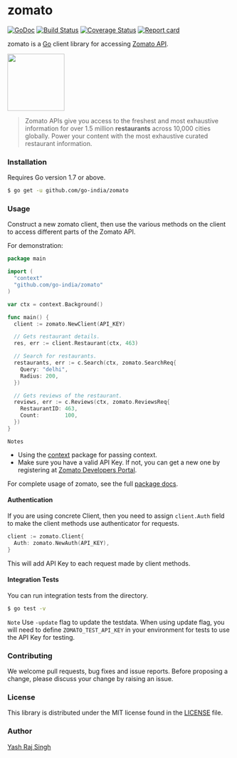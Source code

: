 # zomato

[![GoDoc](https://godoc.org/github.com/go-india/zomato?status.svg)](https://godoc.org/github.com/go-india/zomato)
[![Build Status](https://travis-ci.org/go-india/zomato.svg?branch=master)](https://travis-ci.org/go-india/zomato)
[![Coverage Status](https://coveralls.io/repos/github/go-india/zomato/badge.svg?branch=master)](https://coveralls.io/github/go-india/zomato?branch=master)
[![Report card](https://goreportcard.com/badge/github.com/go-india/zomato)](https://goreportcard.com/report/github.com/go-india/zomato)

zomato is a [Go](http://golang.org/) client library for accessing [Zomato API](https://developers.zomato.com/api).

<img src="https://b.zmtcdn.com/images/logo/zomato_logo.svg" width="128">

> Zomato APIs give you access to the freshest and most exhaustive information for over 1.5 million **restaurants** across 10,000 cities globally. Power your content with the most exhaustive curated restaurant information.

### Installation

Requires Go version 1.7 or above.

```bash
$ go get -u github.com/go-india/zomato
```

### Usage

Construct a new zomato client, then use the various methods on the client to access different parts of the Zomato API.

For demonstration:

```go
package main

import (
  "context"
  "github.com/go-india/zomato"
)

var ctx = context.Background()

func main() {
  client := zomato.NewClient(API_KEY)

  // Gets restaurant details.
  res, err := client.Restaurant(ctx, 463)

  // Search for restaurants.
  restaurants, err := c.Search(ctx, zomato.SearchReq{
    Query: "delhi",
    Radius: 200,
  })

  // Gets reviews of the restaurant.
  reviews, err := c.Reviews(ctx, zomato.ReviewsReq{
    RestaurantID: 463,
    Count:        100,
  })
}
```

`Notes`
* Using the [context](https://godoc.org/context) package for passing context.  
* Make sure you have a valid API Key. If not, you can get a new one by registering at [Zomato Developers Portal](https://developers.zomato.com/api).

For complete usage of zomato, see the full [package docs](https://godoc.org/github.com/go-india/zomato).

#### Authentication

If you are using concrete Client, then you need to assign `client.Auth` field to make the client methods use authenticator for requests.

```go
client := zomato.Client{
  Auth: zomato.NewAuth(API_KEY),
}
```

This will add API Key to each request made by client methods.

#### Integration Tests

You can run integration tests from the directory.

```bash
$ go test -v
```

`Note` Use `-update` flag to update the testdata. When using update flag, you will need to define `ZOMATO_TEST_API_KEY` in your environment for tests to use the API Key for testing.

### Contributing

We welcome pull requests, bug fixes and issue reports. Before proposing a change, please discuss your change by raising an issue.

### License

This library is distributed under the MIT license found in the [LICENSE](./LICENSE) file.

### Author

[Yash Raj Singh](http://yashrajsingh.net/)